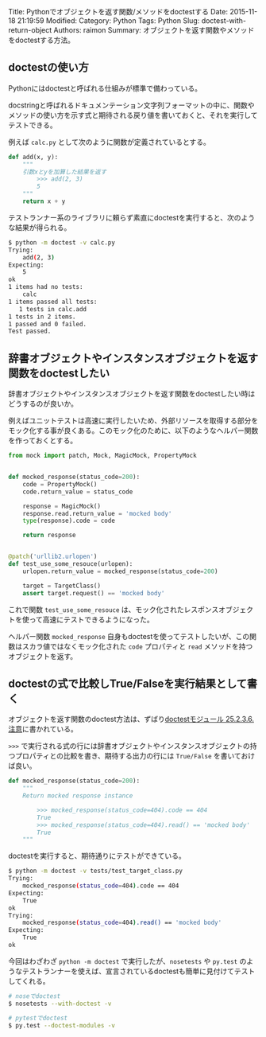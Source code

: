 Title: Pythonでオブジェクトを返す関数/メソッドをdoctestする
Date: 2015-11-18 21:19:59
Modified:
Category: Python
Tags: Python
Slug: doctest-with-return-object
Authors: raimon
Summary: オブジェクトを返す関数やメソッドをdoctestする方法。

## doctestの使い方

Pythonにはdoctestと呼ばれる仕組みが標準で備わっている。

docstringと呼ばれるドキュメンテーション文字列フォーマットの中に、関数やメソッドの使い方を示す式と期待される戻り値を書いておくと、それを実行してテストできる。

例えば `calc.py` として次のように関数が定義されているとする。

```python
def add(x, y):
    """
    引数xとyを加算した結果を返す
        >>> add(2, 3)
        5
    """
    return x + y
```

テストランナー系のライブラリに頼らず素直にdoctestを実行すると、次のような結果が得られる。

```sh
$ python -m doctest -v calc.py
Trying:
    add(2, 3)
Expecting:
    5
ok
1 items had no tests:
    calc
1 items passed all tests:
   1 tests in calc.add
1 tests in 2 items.
1 passed and 0 failed.
Test passed.
```

## 辞書オブジェクトやインスタンスオブジェクトを返す関数をdoctestしたい

辞書オブジェクトやインスタンスオブジェクトを返す関数をdoctestしたい時はどうするのが良いか。

例えばユニットテストは高速に実行したいため、外部リソースを取得する部分をモック化する事が良くある。このモック化のために、以下のようなヘルパー関数を作っておくとする。

```python
from mock import patch, Mock, MagicMock, PropertyMock


def mocked_response(status_code=200):
    code = PropertyMock()
    code.return_value = status_code

    response = MagicMock()
    response.read.return_value = 'mocked body'
    type(response).code = code

    return response


@patch('urllib2.urlopen')
def test_use_some_resouce(urlopen):
    urlopen.return_value = mocked_response(status_code=200)

    target = TargetClass()
    assert target.request() == 'mocked body'
```

これで関数 `test_use_some_resouce` は、モック化されたレスポンスオブジェクトを使って高速にテストできるようになった。

ヘルパー関数 `mocked_response` 自身もdoctestを使ってテストしたいが、この関数はスカラ値ではなくモック化された `code` プロパティと `read` メソッドを持つオブジェクトを返す。

## doctestの式で比較しTrue/Falseを実行結果として書く

オブジェクトを返す関数のdoctest方法は、ずばり[doctestモジュール 25.2.3.6. 注意](http://docs.python.jp/2/library/doctest.html)に書かれている。

`>>>` で実行される式の行には辞書オブジェクトやインスタンスオブジェクトの持つプロパティとの比較を書き、期待する出力の行には `True/False` を書いておけば良い。

```python
def mocked_response(status_code=200):
    """
    Return mocked response instance

        >>> mocked_response(status_code=404).code == 404
        True
        >>> mocked_response(status_code=404).read() == 'mocked body'
        True
    """
```

doctestを実行すると、期待通りにテストができている。

```sh
$ python -m doctest -v tests/test_target_class.py
Trying:
    mocked_response(status_code=404).code == 404
Expecting:
    True
ok
Trying:
    mocked_response(status_code=404).read() == 'mocked body'
Expecting:
    True
ok
```

今回はわざわざ `python -m doctest` で実行したが、`nosetests` や `py.test` のようなテストランナーを使えば、宣言されているdoctestも簡単に見付けてテストしてくれる。

```sh
# noseでdoctest
$ nosetests --with-doctest -v

# pytestでdoctest
$ py.test --doctest-modules -v
```
